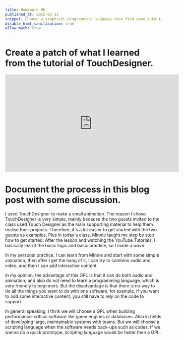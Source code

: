 ```yaml
---
title: Homework 9b
published_at: 2025-05-13
snippet: Choose a graphical programming language then find some tutorials and understand the basis. Then create a patch of what did I learn then document the process in a blog post with some discussing.
disable_html_sanitization: true
allow_math: true
---
```


# Create a patch of what I learned from the tutorial of TouchDesigner.

<iframe 
  width="560" 
  height="315" 
  id="coding_train_video" 
  src="https://www.youtube.com/embed/WSq74lqrRm4" 
  title="YouTube video player" 
  frameborder="0" 
  allow="accelerometer; autoplay; clipboard-write; encrypted-media; gyroscope; picture-in-picture; web-share" 
  referrerpolicy="strict-origin-when-cross-origin" 
  allowfullscreen>
</iframe>

# Document the process in this blog post with some discussion.

I used TouchDesigner to make a small animation. The reason I chose TouchDesigner is very simple, mainly because the two guests invited to the class used Touch Designer as the main supporting material to help them realise their projects. Therefore, it's a lot easier to get started with the two guests as examples. Plus in today's class, Minnie taught me step by step how to get started. After the lesson and watching the YouTube Tutorials, I basically learnt the basic logic and basic practice, so I made a wave.

In my personal practice, I can learn from Minnie and start with some simple animation, then after I get the hang of it, I can try to combine audio and video, and then I can add interactive content.

In my opinion, the advantage of this GPL is that it can do both audio and animation, and also do not need to learn a programming language, which is very friendly to beginners. But the disadvantage is that there is no way to do all the things you want to do with one software, for example, if you want to add some interactive content, you still have to rely on the code to support.

In general speaking, I think we will choose a GPL when building performance-critical software like game engines or databases. Also in fields of developing large, maintainable systems with teams. But we will choose a scripting language when the software needs back-ups such as codes. If we wanna do a quick prototype, scripting language would be faster then a GPL.
